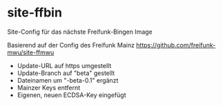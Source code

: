 # site-ffbin
Site-Config für das nächste Freifunk-Bingen Image

Basierend auf der Config des Freifunk Mainz
https://github.com/freifunk-mwu/site-ffmwu


* Update-URL auf https umgestellt
* Update-Branch auf "beta" gestellt
* Dateinamen um "-beta-0.1" ergänzt
* Mainzer Keys entfernt
* Eigenen, neuen ECDSA-Key eingefügt


